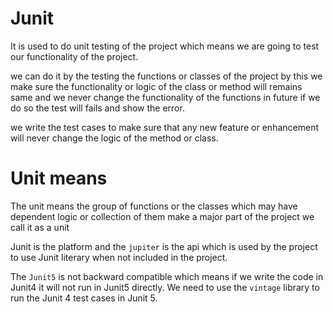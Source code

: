 # Junit

It is used to do unit testing of the project which means we are going to test our functionality of the project.

we can do it by the testing the functions or classes of the project by this we make sure the functionality or logic of the class or method will remains same and we never change the functionality of the functions in future if we do so the test will fails and show the error.

we write the test cases to make sure that any new feature or enhancement will never change the logic of the method or class.

# Unit means

The unit means the group of functions or the classes which may have dependent logic or collection of them make a major part of the project we call it as a unit

Junit is the platform and the `jupiter` is the api which is used by the project to use Junit literary when not included in the project.

The `Junit5` is not backward compatible which means if we write the code in Junit4 it will not run in Junit5 directly.
We need to use the `vintage` library to run the Junit 4 test cases in Junit 5.